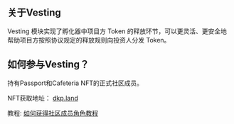 ## 关于Vesting

Vesting 模块实现了孵化器中项目方 Token 的释放环节，可以更灵活、更安全地帮助项目方按照协议规定的释放规则向投资人分发 Token。

## 如何参与Vesting？

持有Passport和Cafeteria NFT的正式社区成员。

NFT获取地址： [dkp.land](https://www.dkp.land/#/)

教程: [如何获得社区成员角色教程](https://reurl.cc/oe2X03)